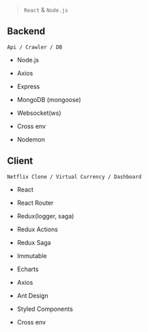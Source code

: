 > `React` & `Node.js`



## Backend

    Api / Crawler / DB

- Node.js

- Axios

- Express

- MongoDB (mongoose)

- Websocket(ws)

- Cross env

- Nodemon

  

## Client
    Netflix Clone / Virtual Currency / Dashboard 


- React

- React Router

- Redux(logger, saga)

- Redux Actions

- Redux Saga

- Immutable

- Echarts

- Axios

- Ant Design

- Styled Components

- Cross env
